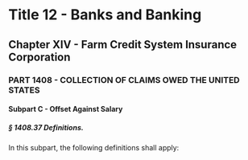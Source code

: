 
# Title 12 - Banks and Banking
## Chapter XIV - Farm Credit System Insurance Corporation
### PART 1408 - COLLECTION OF CLAIMS OWED THE UNITED STATES
#### Subpart C - Offset Against Salary
##### § 1408.37 Definitions.

In this subpart, the following definitions shall apply:
